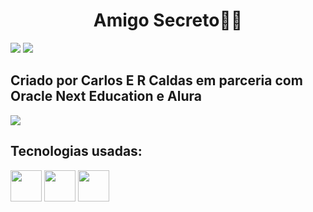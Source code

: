 <h1 align="center">Amigo Secreto🎁🙈 </h1>
<div display="inline">
<img src="https://gcdnb.pbrd.co/images/5dND36x1jjwL.jpg?o=1" />
<img src="https://gcdnb.pbrd.co/images/zBe9wvkeO83l.jpg?o=1" />


## Criado por Carlos E R Caldas em parceria com Oracle Next Education e Alura
<img  src="https://gcdnb.pbrd.co/images/gGJLImu46t2S.png?o=1" />


## Tecnologias usadas:

<img width="50" height="50" src="https://cdn.jsdelivr.net/gh/devicons/devicon@latest/icons/html5/html5-original-wordmark.svg" />
<img width="50" height="50" src="https://cdn.jsdelivr.net/gh/devicons/devicon@latest/icons/css3/css3-original-wordmark.svg" />
<img width="50" height="50" src="https://cdn.jsdelivr.net/gh/devicons/devicon@latest/icons/javascript/javascript-original.svg" />

